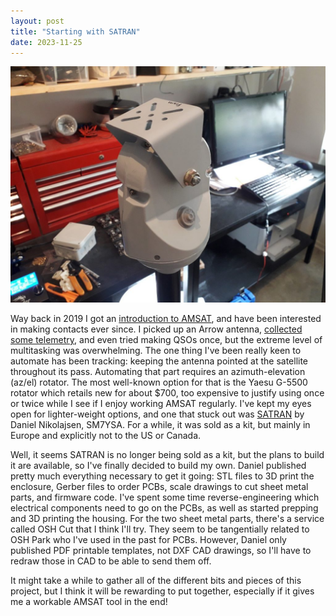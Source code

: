 ```yaml
---
layout: post
title: "Starting with SATRAN"
date: 2023-11-25
---
```


![SATRAN](/assets/satran-grey.jpg)

Way back in 2019 I got an [introduction to AMSAT](https://k0swe.radio/2019/11/22/amsat-ariss.html),
and have been interested in making contacts ever since. I picked up an Arrow antenna,
[collected some telemetry](https://k0swe.radio/2019/12/04/baby-steps-toward-ariss.html), and even
tried making QSOs once, but the extreme level of multitasking was overwhelming. The one thing I've
been really keen to automate has been tracking: keeping the antenna pointed at the satellite
throughout its pass. Automating that part requires an azimuth-elevation (az/el) rotator. The most
well-known option for that is the Yaesu G-5500 rotator which retails new for about $700, too
expensive to justify using once or twice while I see if I enjoy working AMSAT regularly. I've kept
my eyes open for lighter-weight options, and one that stuck out was [SATRAN](https://satran.io) by
Daniel Nikolajsen, SM7YSA. For a while, it was sold as a kit, but mainly in Europe and explicitly
not to the US or Canada.

Well, it seems SATRAN is no longer being sold as a kit, but the plans to build it are available, so
I've finally decided to build my own. Daniel published pretty much everything necessary to get it
going: STL files to 3D print the enclosure, Gerber files to order PCBs, scale drawings to cut sheet
metal parts, and firmware code. I've spent some time reverse-engineering which electrical components
need to go on the PCBs, as well as started prepping and 3D printing the housing. For the two sheet
metal parts, there's a service called OSH Cut that I think I'll try. They seem to be tangentially
related to OSH Park who I've used in the past for PCBs. However, Daniel only published PDF printable
templates, not DXF CAD drawings, so I'll have to redraw those in CAD to be able to send them off.

It might take a while to gather all of the different bits and pieces of this project, but I think it
will be rewarding to put together, especially if it gives me a workable AMSAT tool in the end!
